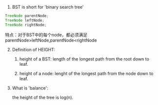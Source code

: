1. BST is short for 'binary search tree'

```java
TreeNode parentNode;
TreeNode leftNode;
TreeNode rightNode;
```

特点：对于BST中的每个node，都必须满足parentNode>leftNode,parentNode<rightNode



2. Definition of HEIGHT:

   1) height of a BST: length of the longest path from the root down to leaf.

   2) height of a node: lenght of the longest path from the node down to leaf.

3. What is 'balance':

   the height of the tree is log(n).